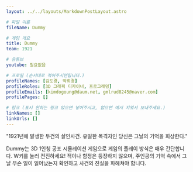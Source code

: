 ```yaml
---
layout: ../../layouts/MarkdownPostLayout.astro

# 파일 이름
fileName: Dummy

# 게임 개요
title: Dummy
team: 1921

# 유튜브
youtube: 필요없음

# 프로필 (순서대로 적어주시면됩니다.)
profileNames: [김도경, 박희경]
profileRoles: [3D 그래픽 디자이너, 프로그래밍]
profileEmails: [kimdogoung@daum.net, gmlrud8245@naver.com]
profilePages: []

# 링크 (표시 원하는 링크 있으면 넣어주시고, 없으면 예시 지워서 보내주세요.)
linkNames: []
linkUrls: []
---
```


"1921년에 발생한 두건의 살인사건. 유일한 목격자인 당신은 그날의 기억을 회상한다."

Dummy는 3D 1인칭 공포 시뮬레이션 게임으로 게임의 플레이 방식은 매우 간단합니다. W키를 눌러 전진하세요! 적이나 함정은 등장하지 않으며, 주인공의 기억 속에서 그날 무슨 일이 일어났는지 확인하고 사건의 진실을 파헤쳐야 합니다.

